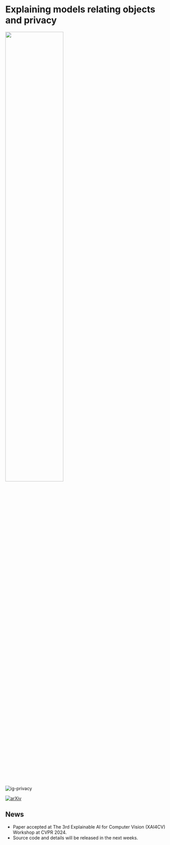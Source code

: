 # Explaining models relating objects and privacy

<p float="middle">
  <img src="/assets/7253675/2554501a-9680-4da9-8e80-476885a3eeb9" width="60%"/>
</p>

![ig-privacy](https://github.com/graphnex/ig-privacy/assets/7253675/2554501a-9680-4da9-8e80-476885a3eeb9)

[![arXiv](https://img.shields.io/badge/arXiv-2405.01646-b31b1b.svg?style=flat)](https://doi.org/10.48550/arXiv.2405.01646)


## News
* Paper accepted at The 3rd Explainable AI for Computer Vision (XAI4CV) Workshop at CVPR 2024.
* Source code and details will be released in the next weeks.
